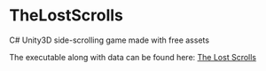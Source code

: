 # TheLostScrolls
C# Unity3D side-scrolling game made with free assets


The executable along with data can be found here: [The Lost Scrolls](https://drive.google.com/drive/folders/1qjMduK8rRk7aDwvxhIMtR8CgQBTpmYaY?usp=sharing)
